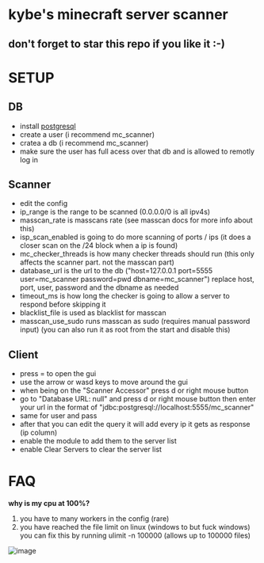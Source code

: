 # kybe's minecraft server scanner

## don't forget to star this repo if you like it :-)

# SETUP
## DB
- install [postgresql](https://www.postgresql.org/)
- create a user (i recommend mc_scanner)
- cratea a db (i recommend mc_scanner)
- make sure the user has full acess over that db and is allowed to remotly log in
## Scanner
- edit the config
- ip_range is the range to be scanned (0.0.0.0/0 is all ipv4s)
- masscan_rate is masscans rate (see masscan docs for more info about this)
- isp_scan_enabled is going to do more scanning of ports / ips (it does a closer scan on the /24 block when a ip is found)
- mc_checker_threads is how many checker threads should run (this only affects the scanner part. not the masscan part)
- database_url is the url to the db ("host=127.0.0.1 port=5555 user=mc_scanner password=pwd dbname=mc_scanner") replace host, port, user, password and the dbname as needed
- timeout_ms is how long the checker is going to allow a server to respond before skipping it
- blacklist_file is used as blacklist for masscan
- masscan_use_sudo runs masscan as sudo (requires manual password input) (you can also run it as root from the start and disable this)
## Client
- press = to open the gui
- use the arrow or wasd keys to move around the gui
- when being on the "Scanner Accessor" press d or right mouse button
- go to "Database URL: null" and press d or right mouse button then enter your url in the format of "jdbc:postgresql://localhost:5555/mc_scanner"
- same for user and pass
- after that you can edit the query it will add every ip it gets as response (ip column)
- enable the module to add them to the server list
- enable Clear Servers to clear the server list

# FAQ
**why is my cpu at 100%?**
1. you have to many workers in the config (rare)
2. you have reached the file limit on linux (windows to but fuck windows)
   you can fix this by running ulimit -n 100000 (allows up to 100000 files)

![image](https://github.com/user-attachments/assets/e4dc0316-1806-45bc-860e-3abfbd8a21f2)
